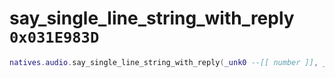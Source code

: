 # say_single_line_string_with_reply `0x031E983D`

```lua
natives.audio.say_single_line_string_with_reply(_unk0 --[[ number ]], _unk1 --[[ number ]], _unk2 --[[ number ]], _unk3 --[[ number ]], _unk4 --[[ number ]], _unk5 --[[ number ]], _unk6 --[[ number ]], _unk7 --[[ number ]])
```
